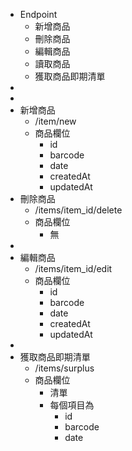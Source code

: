 - Endpoint
    - 新增商品
    - 刪除商品
    - 編輯商品
    - 讀取商品
    - 獲取商品即期清單
- 
- 
- 新增商品
    - /item/new
    - 商品欄位
        - id
        - barcode
        - date
        - createdAt
        - updatedAt
- 刪除商品
    - /items/item_id/delete
    - 商品欄位
        - 無
- 
- 編輯商品
    - /items/item_id/edit
    - 商品欄位
        - id
        - barcode
        - date
        - createdAt
        - updatedAt
- 
- 獲取商品即期清單
    - /items/surplus
    - 商品欄位
        - 清單
        - 每個項目為
            - id
            - barcode
            - date
